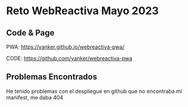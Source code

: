 # Reto WebReactiva Mayo 2023

## Code & Page

PWA: https://yanker.github.io/webreactiva-pwa/

CODE: https://github.com/yanker/webreactiva-pwa

## Problemas Encontrados

He tenido problemas con el despliegue en github que no encontraba mi manifest, me daba 404

